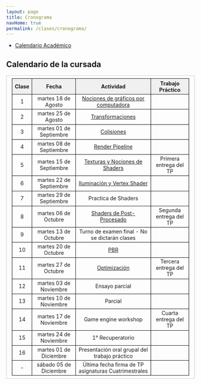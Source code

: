 ```yaml
---
layout: page
title: Cronograma
navHome: true
permalink: /clases/cronograma/
---
```


<style>

table {
  border-collapse: collapse;
  border-spacing: 0;
  font-size: 1em;
  border: 1px solid #CCC;
  margin: 0;
  padding: 0.5em 1em;
}

th {
 font-weight: bold;
  background-color: #F0F0F0;
  border:1px solid #000000;
}

td{
    border:1px solid #000000;
}

</style>

* [Calendario Académico](https://www.frba.utn.edu.ar/calendario-academico/)

## Calendario de la cursada

| Clase | Fecha               | Actividad    | Trabajo Práctico  |
|:-----:|:-------------------:|:------------:|:-----------------:|
|  1    | martes 18 de Agosto | [Nociones de gráficos por computadora](https://docs.google.com/presentation/d/13SGHD1smmkZSZ5RZ9af4C0v_oaSXpK5pQ8SAOGsQN9A) ||
|  2    | martes 25 de Agosto | [Transformaciones](https://docs.google.com/presentation/d/1Swn4KPXrVTW7QMxvIhDQIjBaBsWQer4SY2m5mc6LVGQ) ||
|  3    | martes 01 de Septiembre | [Colisiones](https://docs.google.com/presentation/d/1t2SnnMUZaa1AEQ5Hbrp319otKu8lhjE5xv7vm5jPO4c) ||
|  4    | martes 08 de Septiembre | [Render Pipeline](https://docs.google.com/presentation/d/1RQRYWBX9S9Qc5kwJmT_d2ASb7UfFxnlxSpODgkhI440) ||
|  5    | martes 15 de Septiembre | [Texturas y Nociones de Shaders](https://docs.google.com/presentation/d/1w1pWBYd3EHGwKs0o3v6ddjmhPZp5V6Hr-LEYHs5B3Mk) | Primera entrega del TP |
|  6    | martes 22 de Septiembre | [Iluminación y Vertex Shader](https://docs.google.com/presentation/d/1nQ7xWib-3MoYDNirxEykiAHnsClffb00a57zjJyq7Zg) ||
|  7    | martes 29 de Septiembre | Practica de Shaders ||
|  8    | martes 06 de Octubre | [Shaders de Post-Procesado](https://docs.google.com/presentation/d/1kkOsSZJjFzbnZw1duE_E5TUtG-0bC0yRuDnhzPCD134) | Segunda entrega del TP |
|  9    | martes 13 de Octubre | Turno de examen final - No se dictarán clases ||
| 10    | martes 20 de Octubre | [PBR](https://docs.google.com/presentation/d/1PASgwE1Ku8aMQBzWxVE2YBrDnZv6Wq4jDpLWRX2wj64) ||
| 11    | martes 27 de Octubre | [Optimización](https://docs.google.com/presentation/d/1XiWBmhVaKx0pbjBbObiDiNE1Zf4Rgw7T26YmRFda4No) | Tercera entrega del TP |
| 12    | martes 03 de Noviembre | Ensayo parcial ||
| 13    | martes 10 de Noviembre | Parcial ||
| 14    | martes 17 de Noviembre | Game engine workshop | Cuarta entrega del TP |
| 15    | martes 24 de Noviembre | 1° Recuperatorio ||
| 16    | martes 01 de Diciembre | Presentación oral grupal del trabajo práctico ||
|  -    | sábado 05 de Diciembre | Última fecha firma de TP asignaturas Cuatrimestrales ||
